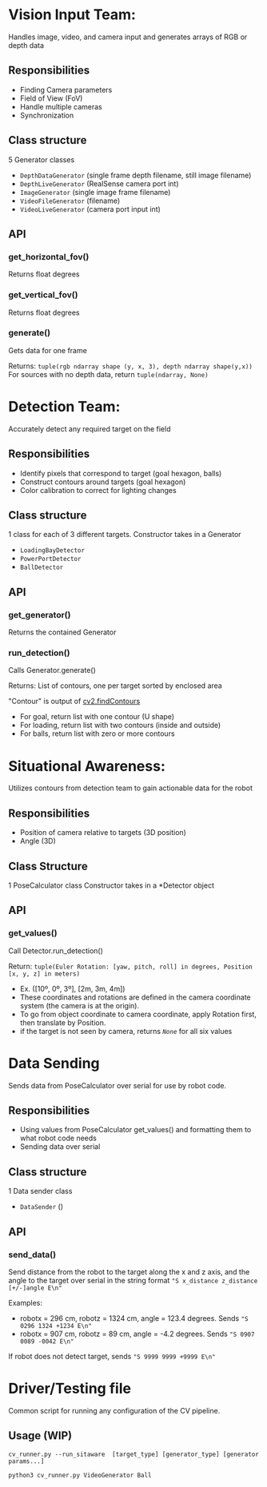 # Vision Input Team:
Handles image, video, and camera input and generates arrays of RGB or depth data

## Responsibilities
- Finding Camera parameters
- Field of View (FoV)
- Handle multiple cameras
- Synchronization

## Class structure
5 Generator classes
- `DepthDataGenerator` (single frame depth filename, still image filename)
- `DepthLiveGenerator` (RealSense camera port int)
- `ImageGenerator` (single image frame filename)
- `VideoFileGenerator` (filename)
- `VideoLiveGenerator` (camera port input int)

## API
### get_horizontal_fov()
Returns float degrees

### get_vertical_fov()
Returns float degrees

### generate()
Gets data for one frame

Returns: `tuple(rgb ndarray shape (y, x, 3), depth ndarray shape(y,x))`
For sources with no depth data, return `tuple(ndarray, None)`


# Detection Team:
Accurately detect any required target on the field

## Responsibilities
- Identify pixels that correspond to target (goal hexagon, balls)
- Construct contours around targets (goal hexagon)
- Color calibration to correct for lighting changes

## Class structure
1 class for each of 3 different targets. Constructor takes in a Generator
- `LoadingBayDetector`
- `PowerPortDetector`
- `BallDetector`

## API
### get_generator()
Returns the contained Generator

### run_detection()
Calls Generator.generate()

Returns: List of contours, one per target sorted by enclosed area

"Contour" is output of [cv2.findContours](https://docs.opencv.org/2.4/modules/imgproc/doc/structural_analysis_and_shape_descriptors.html#findcontours)
- For goal, return list with one contour (U shape)
- For loading, return list with two contours (inside and outside)
- For balls, return list with zero or more contours


# Situational Awareness:
Utilizes contours from detection team to gain actionable data for the robot

## Responsibilities
- Position of camera relative to targets (3D position)
- Angle (3D)

## Class Structure
1 PoseCalculator class
Constructor takes in a \*Detector object

## API
### get_values()
Call Detector.run_detection()

Return: `tuple(Euler Rotation: [yaw, pitch, roll] in degrees, Position [x, y, z] in meters)`
- Ex. ([10º, 0º, 3º], [2m, 3m, 4m])
- These coordinates and rotations are defined in the camera coordinate system (the camera is at the origin).
- To go from object coordinate to camera coordinate, apply Rotation first, then translate by Position.
- if the target is not seen by camera, returns _`None`_ for all six values


# Data Sending
Sends data from PoseCalculator over serial for use by robot code.

## Responsibilities
- Using values from PoseCalculator get_values() and formatting them to what robot code needs
- Sending data over serial

## Class structure
1 Data sender class
- `DataSender` ()

## API
### send_data()
Send distance from the robot to the target along the x and z axis, and the angle to the target over serial in the string format `"S x_distance z_distance [+/-]angle E\n"`


Examples:
- robotx = 296 cm, robotz = 1324 cm, angle = 123.4 degrees. Sends `"S 0296 1324 +1234 E\n"`
- robotx = 907 cm, robotz = 89 cm, angle = -4.2 degrees. Sends `"S 0907 0089 -0042 E\n"`

If robot does not detect target, sends `"S 9999 9999 +9999 E\n"`


# Driver/Testing file
Common script for running any configuration of the CV pipeline.  

## Usage (WIP)
`cv_runner.py --run_sitaware  [target_type] [generator_type] [generator params...]`

`python3 cv_runner.py VideoGenerator Ball`
